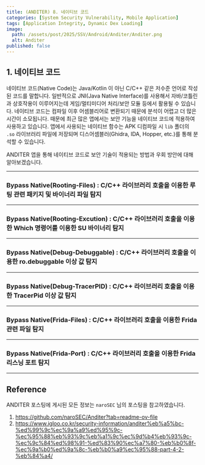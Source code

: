 ```yaml
---
title: (ANDITER) 8. 네이티브 코드
categories: [System Security Vulnerability, Mobile Application]
tags: [Application Integrity, Dynamic Dex Loading]
image:
  path: /assets/post/2025/SSV/Android/Anditer/Anditer.png
  alt: Anditer
published: false
---
```


## 1. 네이티브 코드
네이티브 코드(Native Code)는 Java/Kotlin 이 아닌 C/C++ 같은 저수준 언어로 작성된 코드를 말합니다. 일반적으로 JNI(Java Native Interface)를 사용해서 자바/코틀린과 상호작용이 이루어지는데 게임/멀티미디어 처리/보안 모듈 등에서 활용될 수 있습니다. 네이티브 코드는 컴파일 이후 어셈블리어로 변환되기 때문에 분석이 어렵고 더 많은 시간이 소모됩니다. 때문에 최근 많은 앱에서는 보안 기능을 네이티브 코드에 적용하여 사용하고 있습니다. 앱에서 사용되는 네이티브 함수는 APK 디컴파일 시 `lib` 폴더의 `.so` 라이브러리 파일에 저장되며 디스어셈블러(Ghidra, IDA, Hopper, etc.)를 통해 분석할 수 있습니다.

ANDITER 앱을 통해 네이티브 코드로 보안 기술이 적용되는 방법과 우회 방안에 대해 알아보겠습니다.

---

### Bypass Native(Rooting-Files) : C/C++ 라이브러리 호출을 이용한 루팅 관련 패키지 및 바이너리 파일 탐지  

---

### Bypass Native(Rooting-Excution) : C/C++ 라이브러리 호출을 이용한 Which 명령어를 이용한 SU 바이너리 탐지  

---

### Bypass Native(Debug-Debuggable) : C/C++ 라이브러리 호출을 이용한 ro.debuggable 이상 값 탐지  

---

### Bypass Native(Debug-TracerPID) : C/C++ 라이브러리 호출을 이용한 TracerPid 이상 값 탐지  

---

### Bypass Native(Frida-Files) : C/C++ 라이브러리 호출을 이용한 Frida 관련 파일 탐지  

---

### Bypass Native(Frida-Port) : C/C++ 라이브러리 호출을 이용한 Frida 리스닝 포트 탐지

---

## Reference

ANDITER 포스팅에 게시된 모든 정보는 `naroSEC` 님의 포스팅을 참고하였습니다.

1. https://github.com/naroSEC/Anditer?tab=readme-ov-file
2. https://www.igloo.co.kr/security-information/anditer%eb%a5%bc-%ed%99%9c%ec%9a%a9%ed%95%9c-%ec%95%88%eb%93%9c%eb%a1%9c%ec%9d%b4%eb%93%9c-%ec%9c%84%ed%98%91-%ed%83%90%ec%a7%80-%eb%b0%8f-%ec%9a%b0%ed%9a%8c-%eb%b0%a9%ec%95%88-part-4-2-%eb%84%a4/
